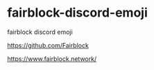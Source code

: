 # fairblock-discord-emoji

fairblock discord emoji

https://github.com/Fairblock

https://www.fairblock.network/
